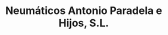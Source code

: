 ---
title: "Neumáticos Antonio Paradela e Hijos, S.L."
url: /chiclana-de-la-frontera/neumaticos-antonio-paradela-e-hijos-s-l/
shop: neumáticos
---